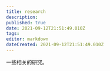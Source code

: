 ```yaml
---
title: research
description: 
published: true
date: 2021-09-12T21:51:49.010Z
tags:
editor: markdown
dateCreated: 2021-09-12T21:51:49.010Z
---
```


一些相关的研究。
